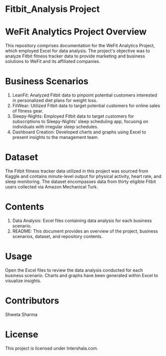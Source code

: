 # Fitbit_Analysis Project
# WeFit Analytics Project Overview

This repository comprises documentation for the WeFit Analytics Project, which employed Excel for data analysis. The project's objective was to analyze Fitbit fitness tracker data to provide marketing and business solutions to WeFit and its affiliated companies.

# Business Scenarios

1. LeanFit:
Analyzed Fitbit data to pinpoint potential customers interested in personalized diet plans for weight loss.
2. FitWear:
Utilized Fitbit data to target potential customers for online sales of fitness gear.
3. Sleepy-Nights:
Employed Fitbit data to target customers for subscriptions to Sleepy-Nights' sleep scheduling app, focusing on individuals with irregular sleep schedules.
4. Dashboard Creation:
Developed charts and graphs using Excel to present insights to the management team.

# Dataset

The Fitbit fitness tracker data utilized in this project was sourced from Kaggle and contains minute-level output for physical activity, heart rate, and sleep monitoring. The dataset encompasses data from thirty eligible Fitbit users collected via Amazon Mechanical Turk.

# Contents

1. Data Analysis: Excel files containing data analysis for each business scenario.
2. README: This document provides an overview of the project, business scenarios, dataset, and repository contents.

# Usage

Open the Excel files to review the data analysis conducted for each business scenario.
Charts and graphs have been generated within Excel to visualize insights.
# Contributors
Shweta Sharma
# License
This project is licensed under Intershala.com.
